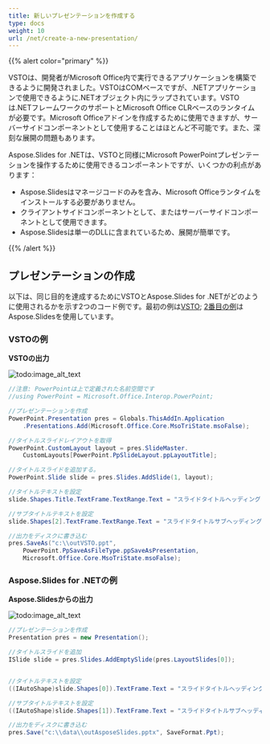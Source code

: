 ```yaml
---
title: 新しいプレゼンテーションを作成する
type: docs
weight: 10
url: /net/create-a-new-presentation/
---
```


{{% alert color="primary" %}} 

VSTOは、開発者がMicrosoft Office内で実行できるアプリケーションを構築できるように開発されました。VSTOはCOMベースですが、.NETアプリケーションで使用できるように.NETオブジェクト内にラップされています。VSTOは.NETフレームワークのサポートとMicrosoft Office CLRベースのランタイムが必要です。Microsoft Officeアドインを作成するために使用できますが、サーバーサイドコンポーネントとして使用することはほとんど不可能です。また、深刻な展開の問題もあります。

Aspose.Slides for .NETは、VSTOと同様にMicrosoft PowerPointプレゼンテーションを操作するために使用できるコンポーネントですが、いくつかの利点があります：

- Aspose.Slidesはマネージコードのみを含み、Microsoft Officeランタイムをインストールする必要がありません。
- クライアントサイドコンポーネントとして、またはサーバーサイドコンポーネントとして使用できます。
- Aspose.Slidesは単一のDLLに含まれているため、展開が簡単です。

{{% /alert %}} 
## **プレゼンテーションの作成**
以下は、同じ目的を達成するためにVSTOとAspose.Slides for .NETがどのように使用されるかを示す2つのコード例です。最初の例は[VSTO](/slides/net/create-a-new-presentation/); [2番目の例](/slides/net/create-a-new-presentation/)はAspose.Slidesを使用しています。
### **VSTOの例**
**VSTOの出力** 

![todo:image_alt_text](create-a-new-presentation_1.png)



```c#
//注意: PowerPointは上で定義された名前空間です
//using PowerPoint = Microsoft.Office.Interop.PowerPoint;

//プレゼンテーションを作成
PowerPoint.Presentation pres = Globals.ThisAddIn.Application
	.Presentations.Add(Microsoft.Office.Core.MsoTriState.msoFalse);

//タイトルスライドレイアウトを取得
PowerPoint.CustomLayout layout = pres.SlideMaster.
	CustomLayouts[PowerPoint.PpSlideLayout.ppLayoutTitle];

//タイトルスライドを追加する。
PowerPoint.Slide slide = pres.Slides.AddSlide(1, layout);

//タイトルテキストを設定
slide.Shapes.Title.TextFrame.TextRange.Text = "スライドタイトルヘッディング";

//サブタイトルテキストを設定
slide.Shapes[2].TextFrame.TextRange.Text = "スライドタイトルサブヘッディング";

//出力をディスクに書き込む
pres.SaveAs("c:\\outVSTO.ppt",
	PowerPoint.PpSaveAsFileType.ppSaveAsPresentation,
	Microsoft.Office.Core.MsoTriState.msoFalse);
```


### **Aspose.Slides for .NETの例**
**Aspose.Slidesからの出力** 

![todo:image_alt_text](create-a-new-presentation_2.png)



```c#
//プレゼンテーションを作成
Presentation pres = new Presentation();

//タイトルスライドを追加
ISlide slide = pres.Slides.AddEmptySlide(pres.LayoutSlides[0]);


//タイトルテキストを設定
((IAutoShape)slide.Shapes[0]).TextFrame.Text = "スライドタイトルヘッディング";

//サブタイトルテキストを設定
((IAutoShape)slide.Shapes[1]).TextFrame.Text = "スライドタイトルサブヘッディング";

//出力をディスクに書き込む
pres.Save("c:\\data\\outAsposeSlides.pptx", SaveFormat.Ppt);
```